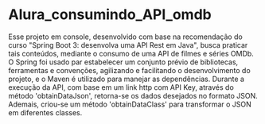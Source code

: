 # Alura_consumindo_API_omdb
Esse projeto em console, desenvolvido com base na recomendação do curso "Spring Boot 3: desenvolva uma API Rest em Java", busca praticar tais conteúdos, mediante o consumo de uma API de filmes e séries OMDb. O Spring foi usado par estabelecer um conjunto prévio de bibliotecas, ferramentas e convenções, agilizando e facilitando o desenvolvimento do projeto, e o Maven é utilizado para manejar as dependências. Durante a execução da API, com base em um link http com API Key, através do método 'obtainDataJson', retorna-se os dados desejados no formato JSON. Ademais, criou-se um método 'obtainDataClass' para transformar o JSON em diferentes classes. 
